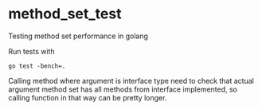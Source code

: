 # method_set_test
Testing method set performance in golang

Run tests with

 `go test -bench=.`
 
 Calling method where argument is interface type need
 to check that actual argument method set has all methods
 from interface implemented, so calling function in that
 way can be pretty longer.